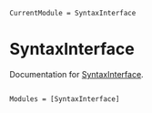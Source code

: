 ```@meta
CurrentModule = SyntaxInterface
```

# SyntaxInterface

Documentation for [SyntaxInterface](https://github.com/willow-ahrens/SyntaxInterface.jl).

```@index
```

```@autodocs
Modules = [SyntaxInterface]
```
